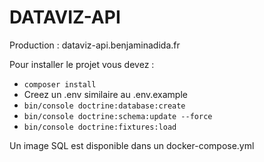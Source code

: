 # DATAVIZ-API
 Production : <a>dataviz-api.benjaminadida.fr</a>
 
 Pour installer le projet vous devez : 
 * ````composer install````
 * Creez un .env similaire au .env.example
 * ```bin/console doctrine:database:create```
 * ```bin/console doctrine:schema:update --force```
 * `````bin/console doctrine:fixtures:load`````
 
 Un image SQL est disponible dans un docker-compose.yml
